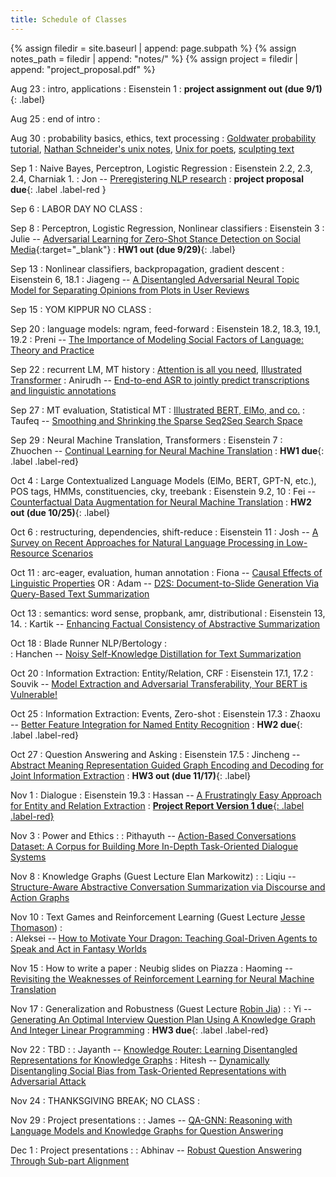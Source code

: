 ```yaml
---
title: Schedule of Classes
---
```



{% assign filedir = site.baseurl | append: page.subpath %} 
{% assign notes_path = filedir | append: "notes/" %} 
{% assign project = filedir | append: "project_proposal.pdf" %}

<!--  
Instructions:

INDENTATION COUNTS

Each day should be formatted exactly as follows

Date
: Lessons Covered
  : Reading List
    : In Class Presentations
: **Assignment/Announcement**{: .label}


To add a hyperlink for readings, due it as follows
  : [Example Paper](http://linktopaper.edu)

To make the hyperlink open in a new tab by default
  : [Example Paper](http://linktopaper.edu){:target=_"blank"}

The announcement can be made red for due dates as follows
: **Assignment Due**{: .label .label-red }

-->

Aug 23
: intro, applications
  : Eisenstein 1
: **project assignment out (due 9/1)**{: .label}

Aug 25
: end of intro
  : 

Aug 30
: probability basics, ethics, text processing
  : [Goldwater probability tutorial](http://homepages.inf.ed.ac.uk/sgwater/teaching/general/probability.pdf), 
  [Nathan Schneider's unix notes](https://github.com/nschneid/unix-text-commands), 
  [Unix for poets](https://www.cs.upc.edu/~padro/Unixforpoets.pdf), 
  [sculpting text](http://matt.might.net/articles/sculpting-text/)

Sep 1
: Naive Bayes, Perceptron, Logistic Regression
  : Eisenstein 2.2, 2.3, 2.4, Charniak 1.
    : Jon -- [Preregistering NLP research](https://aclanthology.org/2021.naacl-main.51.pdf)
: **project proposal due**{: .label .label-red }


Sep 6
: LABOR DAY NO CLASS
  : 

Sep 8
: Perceptron, Logistic Regression, Nonlinear classifiers
  : Eisenstein 3
    : Julie -- [Adversarial Learning for Zero-Shot Stance Detection on Social Media](https://aclanthology.org/2021.naacl-main.379.pdf){:target="_blank"}
: **HW1 out (due 9/29)**{: .label}

Sep 13
: Nonlinear classifiers, backpropagation, gradient descent
  : Eisenstein 6, 18.1
    :  Jiageng -- [A Disentangled Adversarial Neural Topic Model for Separating Opinions from Plots in User Reviews](https://aclanthology.org/2021.naacl-main.228/)
  
Sep 15
: YOM KIPPUR NO CLASS
  : 

Sep 20
: language models: ngram, feed-forward
  : Eisenstein 18.2, 18.3, 19.1, 19.2
    : Preni -- [The Importance of Modeling Social Factors of Language: Theory and Practice](https://aclanthology.org/2021.naacl-main.49/)
  
Sep 22
: recurrent LM, MT history 
  : [Attention is all you need](https://arxiv.org/abs/1706.03762), [Illustrated Transformer](http://jalammar.github.io/illustrated-transformer/)
    : Anirudh -- [End-to-end ASR to jointly predict transcriptions and linguistic annotations](https://aclanthology.org/2021.naacl-main.149/)

Sep 27
: MT evaluation, Statistical MT
  : [Illustrated BERT, ElMo, and co.](http://jalammar.github.io/illustrated-bert/)
    : Taufeq -- [Smoothing and Shrinking the Sparse Seq2Seq Search Space](https://aclanthology.org/2021.naacl-main.210/)
  
Sep 29
: Neural Machine Translation, Transformers
  : Eisenstein 7
    : Zhuochen -- [Continual Learning for Neural Machine Translation](https://aclanthology.org/2021.naacl-main.310/)
: **HW1 due**{: .label .label-red}

Oct 4
: Large Contextualized Language Models (ElMo, BERT, GPT-N, etc.), POS tags, HMMs, constituencies, cky, treebank
  : Eisenstein 9.2, 10
    : Fei -- [Counterfactual Data Augmentation for Neural Machine Translation](https://aclanthology.org/2021.naacl-main.18/)
: **HW2 out (due 10/25)**{: .label}

Oct 6
: restructuring, dependencies, shift-reduce
  : Eisenstein 11
    : Josh -- [A Survey on Recent Approaches for Natural Language Processing in Low-Resource Scenarios](https://aclanthology.org/2021.naacl-main.201/)

Oct 11
: arc-eager, evaluation, human annotation
  : Fiona -- [Causal Effects of Linguistic Properties](https://aclanthology.org/2021.naacl-main.323/) OR
  : Adam -- [D2S: Document-to-Slide Generation Via Query-Based Text Summarization](https://aclanthology.org/2021.naacl-main.111/)

Oct 13
: semantics: word sense, propbank, amr, distributional
  : Eisenstein 13, 14.
    : Kartik -- [Enhancing Factual Consistency of Abstractive Summarization](https://aclanthology.org/2021.naacl-main.58/)
  
Oct 18
: Blade Runner NLP/Bertology
  :  
    : Hanchen -- [Noisy Self-Knowledge Distillation for Text Summarization](https://aclanthology.org/2021.naacl-main.56/)

Oct 20
: Information Extraction: Entity/Relation, CRF
  : Eisenstein 17.1, 17.2
    : Souvik -- [Model Extraction and Adversarial Transferability, Your BERT is Vulnerable!](https://aclanthology.org/2021.naacl-main.161/)


Oct 25
: Information Extraction: Events, Zero-shot
  : Eisenstein 17.3
    : Zhaoxu -- [Better Feature Integration for Named Entity Recognition](https://aclanthology.org/2021.naacl-main.271/)
: **HW2 due**{: .label .label-red}

Oct 27
: Question Answering and Asking
  : Eisenstein 17.5
    : Jincheng -- [Abstract Meaning Representation Guided Graph Encoding and Decoding for Joint Information Extraction](https://aclanthology.org/2021.naacl-main.4/)
: **HW3 out (due 11/17)**{: .label}

Nov 1
: Dialogue
  : Eisenstein 19.3
    : Hassan -- [A Frustratingly Easy Approach for Entity and Relation Extraction](https://aclanthology.org/2021.naacl-main.5)
: [**Project Report Version 1 due**{: .label .label-red}](({{project}}){:target="_blank"})

Nov 3
: Power and Ethics
  : 
    : Pithayuth -- [Action-Based Conversations Dataset: A Corpus for Building More In-Depth Task-Oriented Dialogue Systems](https://aclanthology.org/2021.naacl-main.239)

Nov 8
: Knowledge Graphs (Guest Lecture Elan Markowitz)
  : 
    : Liqiu -- [Structure-Aware Abstractive Conversation Summarization via Discourse and Action Graphs](https://aclanthology.org/2021.naacl-main.109)

Nov 10
: Text Games and Reinforcement Learning (Guest Lecture [Jesse Thomason](https://jessethomason.com/))
  :  
    : Aleksei -- [How to Motivate Your Dragon: Teaching Goal-Driven Agents to Speak and Act in Fantasy Worlds](https://aclanthology.org/2021.naacl-main.64/)

Nov 15
: How to write a paper
  : Neubig slides on Piazza
    : Haoming -- [Revisiting the Weaknesses of Reinforcement Learning for Neural Machine Translation](https://aclanthology.org/2021.naacl-main.133/)

Nov 17
: Generalization and Robustness (Guest Lecture [Robin Jia](https://robinjia.github.io/))
  : 
    : Yi -- [Generating An Optimal Interview Question Plan Using A Knowledge Graph And Integer Linear Programming](https://aclanthology.org/2021.naacl-main.160/)
: **HW3 due**{: .label .label-red}

Nov 22
: TBD
  : 
    : Jayanth -- [Knowledge Router: Learning Disentangled Representations for Knowledge Graphs](https://aclanthology.org/2021.naacl-main.1)
    : Hitesh -- [Dynamically Disentangling Social Bias from Task-Oriented Representations with Adversarial Attack](https://aclanthology.org/2021.naacl-main.293/)

Nov 24
: THANKSGIVING BREAK; NO CLASS
  : 

Nov 29
: Project presentations
  : 
    : James -- [QA-GNN: Reasoning with Language Models and Knowledge Graphs for Question Answering](https://aclanthology.org/2021.naacl-main.45/)

Dec 1
: Project presentations
  : 
    : Abhinav -- [Robust Question Answering Through Sub-part Alignment](https://aclanthology.org/2021.naacl-main.98)
